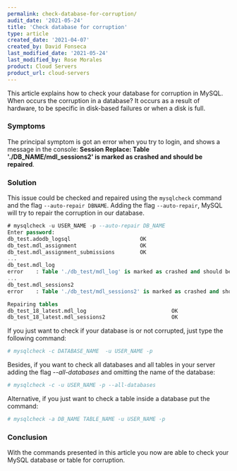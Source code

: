 ```yaml
---
permalink: check-database-for-corruption/
audit_date: '2021-05-24'
title: 'Check database for corruption'
type: article
created_date: '2021-04-07'
created_by: David Fonseca
last_modified_date: '2021-05-24'
last_modified_by: Rose Morales
product: Cloud Servers
product_url: cloud-servers
---
```


This article explains how to check your database for corruption in MySQL. When
occurs the corruption in a database? It occurs as a result of hardware, to be
specific in disk-based failures or when a disk is full.

### Symptoms

The principal symptom is got an error when you try to login, and shows a message
in the console: **Session Replace: Table './DB_NAME/mdl_sessions2' is marked as
crashed and should be repaired**.

### Solution

This issue could be checked and repaired using the `mysqlcheck` command and the
flag `--auto-repair DBNAME`. Adding the flag `--auto-repair`, MySQL will try to
repair the corruption in our database.

```sql
# mysqlcheck -u USER_NAME -p --auto-repair DB_NAME
Enter password:
db_test.adodb_logsql                      OK
db_test.mdl_assignment                    OK
db_test.mdl_assignment_submissions        OK
...
db_test.mdl_log
error    : Table './db_test/mdl_log' is marked as crashed and should be repaired
...
db_test.mdl_sessions2
error    : Table './db_test/mdl_sessions2' is marked as crashed and should be repaired

Repairing tables
db_test_18_latest.mdl_log                           OK
db_test_18_latest.mdl_sessions2                     OK
```

If you just want to check if your database is or not corrupted, just type the
following command:

```sh
# mysqlcheck -c DATABASE_NAME  -u USER_NAME -p
```

Besides, if you want to check all databases and all tables in your server adding
the flag _--all-databases_ and omitting the name of the database:

```sh
# mysqlcheck -c -u USER_NAME -p --all-databases
```

Alternative, if you just want to check a table inside a database put the
command:

```sh
# mysqlcheck -a DB_NAME TABLE_NAME -u USER_NAME -p
```

### Conclusion

With the commands presented in this article you now are able to check your MySQL
database or table for corruption.
